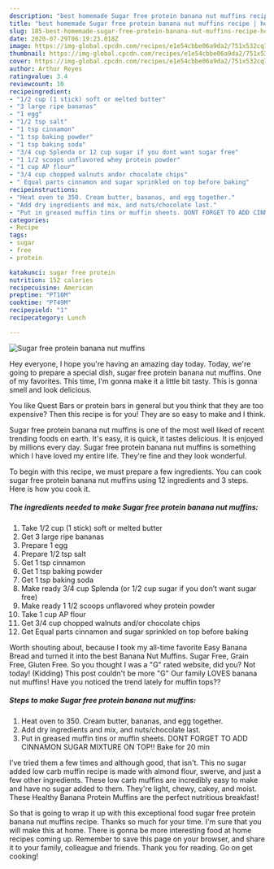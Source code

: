 ```yaml
---
description: "best homemade Sugar free protein banana nut muffins recipe | how to make good Sugar free protein banana nut muffins"
title: "best homemade Sugar free protein banana nut muffins recipe | how to make good Sugar free protein banana nut muffins"
slug: 185-best-homemade-sugar-free-protein-banana-nut-muffins-recipe-how-to-make-good-sugar-free-protein-banana-nut-muffins
date: 2020-07-29T06:19:23.018Z
image: https://img-global.cpcdn.com/recipes/e1e54cbbe06a9da2/751x532cq70/sugar-free-protein-banana-nut-muffins-recipe-main-photo.jpg
thumbnail: https://img-global.cpcdn.com/recipes/e1e54cbbe06a9da2/751x532cq70/sugar-free-protein-banana-nut-muffins-recipe-main-photo.jpg
cover: https://img-global.cpcdn.com/recipes/e1e54cbbe06a9da2/751x532cq70/sugar-free-protein-banana-nut-muffins-recipe-main-photo.jpg
author: Arthur Reyes
ratingvalue: 3.4
reviewcount: 10
recipeingredient:
- "1/2 cup (1 stick) soft or melted butter"
- "3 large ripe bananas"
- "1 egg"
- "1/2 tsp salt"
- "1 tsp cinnamon"
- "1 tsp baking powder"
- "1 tsp baking soda"
- "3/4 cup Splenda or 12 cup sugar if you dont want sugar free"
- "1 1/2 scoops unflavored whey protein powder"
- "1 cup AP flour"
- "3/4 cup chopped walnuts andor chocolate chips"
- " Equal parts cinnamon and sugar sprinkled on top before baking"
recipeinstructions:
- "Heat oven to 350. Cream butter, bananas, and egg together."
- "Add dry ingredients and mix, and nuts/chocolate last."
- "Put in greased muffin tins or muffin sheets. DONT FORGET TO ADD CINNAMON SUGAR MIXTURE ON TOP!! Bake for 20 min"
categories:
- Recipe
tags:
- sugar
- free
- protein

katakunci: sugar free protein 
nutrition: 152 calories
recipecuisine: American
preptime: "PT10M"
cooktime: "PT49M"
recipeyield: "1"
recipecategory: Lunch

---
```



![Sugar free protein banana nut muffins](https://img-global.cpcdn.com/recipes/e1e54cbbe06a9da2/751x532cq70/sugar-free-protein-banana-nut-muffins-recipe-main-photo.jpg)

Hey everyone, I hope you're having an amazing day today. Today, we're going to prepare a special dish, sugar free protein banana nut muffins. One of my favorites. This time, I'm gonna make it a little bit tasty. This is gonna smell and look delicious.

You like Quest Bars or protein bars in general but you think that they are too expensive? Then this recipe is for you! They are so easy to make and I think.

Sugar free protein banana nut muffins is one of the most well liked of recent trending foods on earth. It's easy, it is quick, it tastes delicious. It is enjoyed by millions every day. Sugar free protein banana nut muffins is something which I have loved my entire life. They're fine and they look wonderful.


To begin with this recipe, we must prepare a few ingredients. You can cook sugar free protein banana nut muffins using 12 ingredients and 3 steps. Here is how you cook it.

<!--inarticleads1-->

##### The ingredients needed to make Sugar free protein banana nut muffins:

1. Take 1/2 cup (1 stick) soft or melted butter
1. Get 3 large ripe bananas
1. Prepare 1 egg
1. Prepare 1/2 tsp salt
1. Get 1 tsp cinnamon
1. Get 1 tsp baking powder
1. Get 1 tsp baking soda
1. Make ready 3/4 cup Splenda (or 1/2 cup sugar if you don’t want sugar free)
1. Make ready 1 1/2 scoops unflavored whey protein powder
1. Take 1 cup AP flour
1. Get 3/4 cup chopped walnuts and/or chocolate chips
1. Get  Equal parts cinnamon and sugar sprinkled on top before baking


Worth shouting about, because I took my all-time favorite Easy Banana Bread and turned it into the best Banana Nut Muffins. Sugar Free, Grain Free, Gluten Free. So you thought I was a &#34;G&#34; rated website, did you? Not today! (Kidding) This post couldn&#39;t be more &#34;G&#34; Our family LOVES banana nut muffins! Have you noticed the trend lately for muffin tops?? 

<!--inarticleads2-->

##### Steps to make Sugar free protein banana nut muffins:

1. Heat oven to 350. Cream butter, bananas, and egg together.
1. Add dry ingredients and mix, and nuts/chocolate last.
1. Put in greased muffin tins or muffin sheets. DONT FORGET TO ADD CINNAMON SUGAR MIXTURE ON TOP!! Bake for 20 min


I&#39;ve tried them a few times and although good, that isn&#39;t. This no sugar added low carb muffin recipe is made with almond flour, swerve, and just a few other ingredients. These low carb muffins are incredibly easy to make and have no sugar added to them. They&#39;re light, chewy, cakey, and moist. These Healthy Banana Protein Muffins are the perfect nutritious breakfast! 

So that is going to wrap it up with this exceptional food sugar free protein banana nut muffins recipe. Thanks so much for your time. I'm sure that you will make this at home. There is gonna be more interesting food at home recipes coming up. Remember to save this page on your browser, and share it to your family, colleague and friends. Thank you for reading. Go on get cooking!
